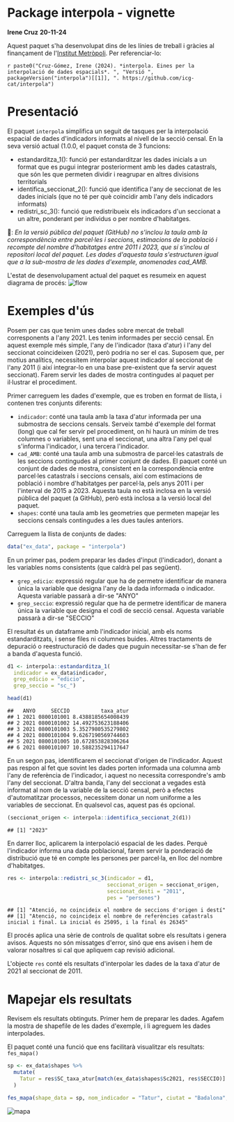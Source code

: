 # Package interpola - vignette
**Irene Cruz**
**20-11-24**

Aquest paquet s'ha desenvolupat dins de les línies de treball i gràcies al finançament de l'[Institut Metròpoli](institutmetropoli.cat). Per referenciar-lo:

`r paste0("Cruz-Gómez, Irene (2024). *interpola. Eines per la interpolació de dades espacials*. ", "Versió ", packageVersion("interpola")[[1]], ". https://github.com/icg-cat/interpola")`

# Presentació

El paquet `interpola` simplifica un seguit de tasques per la interpolació espacial de dades d'indicadors informats al nivell de la secció censal. En la seva versió actual (1.0.0, el paquet consta de 3 funcions:

* estandarditza_1(): funció per estandarditzar les dades inicials a un format que es pugui integrar posteriorment amb les dades catastrals, que són les que permeten dividir i reagrupar en altres divisions territorials
* identifica_seccionat_2(): funció que identifica l'any de seccionat de les dades inicials (que no té per què coincidir amb l'any dels indicadors informats)
* redistri_sc_3(): funció que redistribueix els indicadors d'un seccionat a un altre, ponderant per individus o per nombre d'habitatges. 

🙈: *En la versió pública del paquet (GitHub) no s'inclou la taula amb la correspondència entre parcel·les i seccions, estimacions de la població i recompte del nombre d'habitatges entre 2011 i 2023, que sí s'inclou al repositori local del paquet. Les dades d'aquesta taula s'estructuren igual que a la sub-mostra de les dades d'exemple, anomenades cad_AMB.* 

L'estat de desenvolupament actual del paquet es resumeix en aquest diagrama de procés: 
![flow](https://github.com/user-attachments/assets/b8b98059-60be-4e93-9ad8-ace6e612cc9c)

# Exemples d'ús

Posem per cas que tenim unes dades sobre mercat de treball corresponents a l'any 2021. Les tenim informades per secció censal. En aquest exemple més simple, l'any de l'indicador (taxa d'atur) i l'any del seccionat coincideixen (2021), però podria no ser el cas. Suposem que, per motius analítics, necessitem interpolar aquest indicador al seccionat de l'any 2011 (i així integrar-lo en una base pre-existent que fa servir aquest seccionat). Farem servir les dades de mostra contingudes al paquet per il·lustrar el procediment. 

Primer carreguem les dades d'exemple, que es troben en format de llista, i contenen tres conjunts diferents: 

* `indicador`: conté una taula amb la taxa d'atur informada per una submostra de seccions censals. Serveix també d'exemple del format (long) que cal fer servir pel procediment, on hi haurà un mínim de tres columnes o variables, sent una el seccionat, una altra l'any pel qual s'informa l'indicador, i una tercera l'indicador. 
* `cad_AMB`: conté una taula amb una submostra de parcel·les catastrals de les seccions contingudes al primer conjunt de dades. El paquet conté un conjunt de dades de mostra, consistent en la correspondència entre parcel·les catastrals i seccions censals, així com estimacions de població i nombre d'habitatges per parcel·la, pels anys 2011 i per l'interval de 2015 a 2023. Aquesta taula no està inclosa en la versió pública del paquet (a GitHub), però està inclosa a la versió local del paquet. 
* `shapes`: conté una taula amb les geometries que permeten mapejar les seccions censals contingudes a les dues taules anteriors. 

Carreguem la llista de conjunts de dades:

``` r
data("ex_data", package = "interpola")
```

En un primer pas, podem preparar les dades d'input (l'indicador), donant a les variables noms consistents (que caldrà pel pas següent). 

* `grep_edicio`: expressió regular que ha de permetre identificar de manera única la variable que designa l'any de la dada informada o indicador. Aquesta variable passarà a dir-se "ANYO"
* `grep_seccio`: expressió regular que ha de permetre identificar de manera única la variable que designa el codi de secció censal. Aquesta variable passarà a dir-se "SECCIO"

El resultat és un dataframe amb l'indicador inicial, amb els noms estandarditzats, i sense files ni columnes buides. Altres tractaments de depuració o reestructuració de dades que puguin necessitar-se s'han de fer a banda d'aquesta funció. 


``` r
d1 <- interpola::estandarditza_1(
  indicador = ex_data$indicador, 
  grep_edicio = "edicio", 
  grep_seccio = "sc_")

head(d1)
```

```
##   ANYO     SECCIO          taxa_atur
## 1 2021 0800101001 8.4388185654008439
## 2 2021 0800101002 14.492753623188406
## 3 2021 0800101003 5.3527980535279802
## 4 2021 0800101004 9.6267190569744603
## 5 2021 0800101005 10.672853828306264
## 6 2021 0800101007 10.588235294117647
```


En un segon pas, identificarem el seccionat d'origen de l'indicador. Aquest pas respon al fet que sovint les dades porten informada una columna amb l'any de referència de l'indicador, i aquest no necessita correspondre's amb l'any del seccionat. D'altra banda, l'any del seccionat a vegades està informat al nom de la variable de la secció censal, però a efectes d'automatitzar processos, necessitem donar un nom uniforme a les variables de seccionat. En qualsevol cas, aquest pas és opcional. 


``` r
(seccionat_origen <- interpola::identifica_seccionat_2(d1))
```

```
## [1] "2023"
```

En darrer lloc, aplicarem la interpolació espacial de les dades. Perquè l'indicador informa una dada poblacional, farem servir la ponderació de distribució que té en compte les persones per parcel·la, en lloc del nombre d'habitatges. 


``` r
res <- interpola::redistri_sc_3(indicador = d1, 
                                seccionat_origen = seccionat_origen, 
                                seccionat_desti = "2011", 
                                pes = "persones")
```

```
## [1] "Atenció, no coincideix el nombre de seccions d'origen i destí"
## [1] "Atenció, no coincideix el nombre de referències catastrals inicial i final. La inicial és 25095, i la final és 26345"
```

El procés aplica una sèrie de controls de qualitat sobre els resultats i genera avisos. Aquests no són missatges d'error, sinó que ens avisen i hem de valorar nosaltres si cal que apliquem cap revisió adicional. 

L'objecte `res` conté els resultats d'interpolar les dades de la taxa d'atur de 2021 al seccionat de 2011. 

# Mapejar els resultats

Revisem els resultats obtinguts. Primer hem de preparar les dades. Agafem la mostra de shapefile de les dades d'exemple, i li agreguem les dades interpolades. 

El paquet conté una funció que ens facilitarà visualitzar els resultats: `fes_mapa()`

``` r
sp <- ex_data$shapes %>% 
  mutate(
    Tatur = res$SC_taxa_atur[match(ex_data$shapes$Sc2021, res$SECCIO)]
  )
```



``` r
fes_mapa(shape_data = sp, nom_indicador = "Tatur", ciutat = "Badalona", focus = 14)
```
![mapa](https://github.com/user-attachments/assets/8d8866e4-dd73-44b9-adc2-c951aa763cd7)








